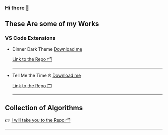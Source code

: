 ### Hi there 👋

## These Are some of my Works

### VS Code Extensions

- Dinner Dark Theme [Download me](https://github.com/AbhishekGowda28/vscode-theme/raw/master/dinnertheme/dinnertheme-0.0.1.vsix)

  [Link to the Repo 🗂](https://github.com/AbhishekGowda28/vscode-theme/tree/master/dinnertheme)
  
  ---
- Tell Me the Time ⏰ [Download me](https://github.com/AbhishekGowda28/vscode-theme/raw/master/tellmethetime/tellmethetime-0.0.1.vsix)

  [Link to the Repo 🗂](https://github.com/AbhishekGowda28/vscode-theme/tree/master/tellmethetime)
  
  ---
## Collection of Algorithms 
  
  👉 [I will take you to the Repo 🗂](https://github.com/AbhishekGowda28/algorithms) 
  
  ---
<!--
**AbhishekGowda28/AbhishekGowda28** is a ✨ _special_ ✨ repository because its `README.md` (this file) appears on your GitHub profile.

Here are some ideas to get you started:

- 🔭 I’m currently working on ...
- 🌱 I’m currently learning ...
- 👯 I’m looking to collaborate on ...
- 🤔 I’m looking for help with ...
- 💬 Ask me about ...
- 📫 How to reach me: ...
- 😄 Pronouns: ...
- ⚡ Fun fact: ...
-->
